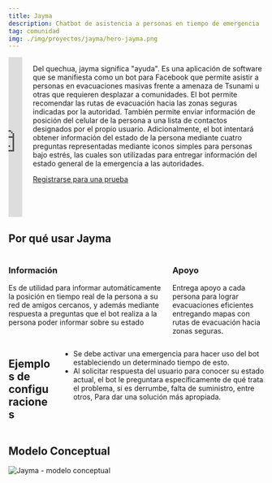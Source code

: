 ```yaml
---
title: Jayma
description: Chatbot de asistencia a personas en tiempo de emergencia
tag: comunidad
img: ./img/proyectos/jayma/hero-jayma.png
---
```

<div class="columns container">
<div class="column">
<iframe width="100%" height="315" src="https://www.youtube.com/embed/r8m7GFElams" frameborder="0" allow="accelerometer; autoplay; clipboard-write; encrypted-media; gyroscope; picture-in-picture" allowfullscreen></iframe>

</div>
<div class="column">

<!-- ## Descripción -->
Del quechua, jayma significa "ayuda". Es una aplicación de software que se manifiesta como un bot para Facebook que permite asistir a personas en evacuaciones masivas frente a amenaza de Tsunami u otras que requieren desplazar a comunidades. El bot permite recomendar las rutas de evacuación hacia las zonas seguras indicadas por la autoridad. También permite enviar información de posición del celular de la persona a una lista de contactos designados por el propio usuario. Adicionalmente, el bot intentará obtener información del estado de la persona mediante cuatro preguntas representadas mediante iconos simples para personas bajo estrés, las cuales son utilizadas para entregar información del estado general de la emergencia a las autoridades.


<div class="flex-center mt-4">
<a class="button is-primary" href="/formulario?p=jayma">
        Registrarse para una prueba
</a>
</div>
</div>
</div>

<section class="light-background full-width">

## Por qué usar Jayma
<div class="columns is-size-7">
<feature-box icon="./img/proyectos/jayma/iconos/ico-informacion@0.5x.png">

### Información
Es de utilidad para informar automáticamente la posición en tiempo real de la persona a su red de amigos cercanos, y además mediante respuesta a preguntas que el bot realiza a la persona poder informar sobre su estado

</feature-box>
<feature-box icon="./img/proyectos/jayma/iconos/ico-apoyo@0.5x.png">

### Apoyo
Entrega apoyo a cada persona para lograr evacuaciones eficientes entregando mapas con rutas de evacuación hacia zonas seguras.

</feature-box>

</div>
</section>

<section class="full-width dark-background">
<div class="columns">
<div class="column">

##  Ejemplos de configuraciones 

</div>
<div class="column">

* Se debe activar una emergencia para hacer uso del bot estableciendo un determinado tiempo de esto.
* Al solicitar respuesta del usuario para conocer su estado actual, el bot le preguntara específicamente de qué trata el problema, si es derrumbe, falta de suministro, entre otros, Para dar una solución más apropiada.
</div>
</div>
</section>
<section>
<h2>Modelo Conceptual</h2>
<div class="columns">
<img src="./img/proyectos/jayma/mc-jayma.png" alt="Jayma - modelo conceptual"></img>
</div>
</section>